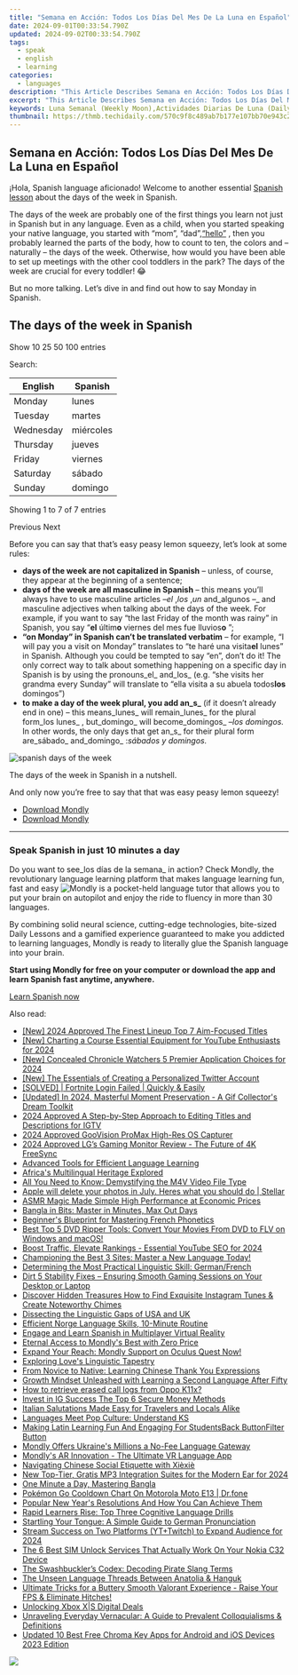 ```yaml
---
title: "Semana en Acción: Todos Los Días Del Mes De La Luna en Español"
date: 2024-09-01T00:33:54.790Z
updated: 2024-09-02T00:33:54.790Z
tags:
  - speak
  - english
  - learning
categories:
  - languages
description: "This Article Describes Semana en Acción: Todos Los Días Del Mes De La Luna en Español"
excerpt: "This Article Describes Semana en Acción: Todos Los Días Del Mes De La Luna en Español"
keywords: Luna Semanal (Weekly Moon),Actividades Diarias De Luna (Daily Activities of the Moon),Luz Lunar en Español (Moonlight in Spanish),Cultura Lunar Semanal (Weekly Lunar Culture),Eventos Lunares en Español (Lunar Events in Spanish),Actividades Mensuales De Luna (Moonly Monthly Activities),Lunario Semanal en Español (Weekly Lunar Calendar in Spanish)
thumbnail: https://thmb.techidaily.com/570c9f8c489ab7b177e107bb70e943c2e83376fe2ec5c74db5d76221f33fc6de.jpg
---
```


## Semana en Acción: Todos Los Días Del Mes De La Luna en Español

 ¡Hola, Spanish language aficionado! Welcome to another essential [Spanish lesson](https://shop.mondly.com/affiliate.php?ACCOUNT=ATISTUDI&AFFILIATE=108875&PATH=https://www.mondly.com?AFFILIATE=108875) about the days of the week in Spanish.

 The days of the week are probably one of the first things you learn not just in Spanish but in any language. Even as a child, when you started speaking your native language, you started with “mom”, “dad”,[“hello”](https://shop.mondly.com/affiliate.php?ACCOUNT=ATISTUDI&AFFILIATE=108875&PATH=https://www.mondly.com?AFFILIATE=108875) , then you probably learned the parts of the body, how to count to ten, the colors and – naturally – the days of the week. Otherwise, how would you have been able to set up meetings with the other cool toddlers in the park? The days of the week are crucial for every toddler! 😂

 But no more talking. Let’s dive in and find out how to say Monday in Spanish.

## The days of the week in Spanish

 Show 10 25 50 100  entries

 Search:

| English   | Spanish   |
| --------- | --------- |
| Monday    | lunes     |
| Tuesday   | martes    |
| Wednesday | miércoles |
| Thursday  | jueves    |
| Friday    | viernes   |
| Saturday  | sábado    |
| Sunday    | domingo   |

 Showing 1 to 7 of 7 entries

 Previous  Next

 Before you can say that that’s easy peasy lemon squeezy, let’s look at some rules:

* **days of the week are not capitalized in Spanish** – unless, of course, they appear at the beginning of a sentence;
* **days of the week are all masculine in Spanish** – this means you’ll always have to use masculine articles –_el_ ,_los_ ,_un_ and_algunos –_ and masculine adjectives when talking about the days of the week. For example, if you want to say “the last Friday of the month was rainy” in Spanish, you say “**el** últim**o** viernes del mes fue lluvios**o** ”;
* **“on Monday” in Spanish can’t be translated verbatim** – for example, “I will pay you a visit on Monday” translates to “te haré una visita**el** lunes” in Spanish. Although you could be tempted to say “en”, don’t do it! The only correct way to talk about something happening on a specific day in Spanish is by using the pronouns_el_ and_los_ (e.g. “she visits her grandma every Sunday” will translate to “ella visita a su abuela todos**los** domingos”)
* **to make a day of the week plural, you add an_s_**  (if it doesn’t already end in one) – this means_lunes_ will remain_lunes_ for the plural form_los lunes_ , but_domingo_ will become_domingos_ –_los domingos._ In other words, the only days that get an_s_ for their plural form are_sábado_ and_domingo_ :_sábados y domingos._

![spanish days of the week](https://edge.mondly.com/blog/wp-content/uploads/2019/09/spanish-days-of-the-week.png "Monday To Domingo - Learn The Days Of The Week In Spanish 2")

 The days of the week in Spanish in a nutshell.

And only now you’re free to say that that was easy peasy lemon squeezy!

* [Download Mondly](https://www.facebook.com/sharer/sharer.php?u=https%3A%2F%2Fwww.mondly.com%2Fblog%2Fmonday-to-domingo-learn-the-days-of-the-week-in-spanish%2F&t=Monday+to+Domingo+%E2%80%93+Learn+the+Days+of+the+Week+in+Spanish "Share on Facebook")
* [Download Mondly](https://shop.mondly.com/affiliate.php?ACCOUNT=ATISTUDI&AFFILIATE=108875&PATH=https://www.mondly.com?AFFILIATE=108875)

---

### Speak Spanish in just 10 minutes a day

 Do you want to see_los días de la semana_ in action? Check Mondly, the revolutionary language learning platform that makes language learning fun, fast and easy ![Mondly](https://en.wikipedia.org/wiki/Mondly) is a pocket-held language tutor that allows you to put your brain on autopilot and enjoy the ride to fluency in more than 30 languages.

 By combining solid neural science, cutting-edge technologies, bite-sized Daily Lessons and a gamified experience guaranteed to make you addicted to learning languages, Mondly is ready to literally glue the Spanish language into your brain.

 **Start using Mondly for free on your computer or download the app and learn Spanish fast anytime, anywhere.**

[Learn Spanish now](https://adjt.mondly.com/5ixfg4k?campaign=blog-post-id-3378&fallback=https%3A%2F%2Fapp.mondly.com%3Futm%5Fmedium%3Dblog%5Fblog-post-id-3378%26utm%5Fsource%3Dblog-post-id-3378&redirect%5Fmacos=https%3A%2F%2Fapp.mondly.com%3Futm%5Fmedium%3Dblog%5Fblog-post-id-3378%26utm%5Fsource%3Dblog-post-id-3378&redirect%5Fandroid=https%3A%2F%2Fplay.google.com%2Fstore%2Fapps%2Fdetails%3Fid%3Dcom.atistudios.mondly.languages%3Futm%5Fmedium%3Dblog%5Fblog-post-id-3378%26utm%5Fsource%3Dblog-post-id-3378&redirect%5Fios=https%3A%2F%2Fapps.apple.com%2Fapp%2Fapple-store%2Fid987873536%3Fpt%3D78954800%26ct%3Dblog-post-id-3378%26mt%3D8 "Learn Spanish now")

<ins class="adsbygoogle"
     style="display:block"
     data-ad-format="autorelaxed"
     data-ad-client="ca-pub-7571918770474297"
     data-ad-slot="1223367746"></ins>



<ins class="adsbygoogle"
     style="display:block"
     data-ad-client="ca-pub-7571918770474297"
     data-ad-slot="8358498916"
     data-ad-format="auto"
     data-full-width-responsive="true"></ins>

<span class="atpl-alsoreadstyle">Also read:</span>
<div><ul>
<li><a href="https://desktop-recording.techidaily.com/new-2024-approved-the-finest-lineup-top-7-aim-focused-titles/"><u>[New] 2024 Approved  The Finest Lineup  Top 7 Aim-Focused Titles</u></a></li>
<li><a href="https://facebook-video-footage.techidaily.com/new-charting-a-course-essential-equipment-for-youtube-enthusiasts-for-2024/"><u>[New] Charting a Course  Essential Equipment for YouTube Enthusiasts for 2024</u></a></li>
<li><a href="https://instagram-videos.techidaily.com/new-concealed-chronicle-watchers-5-premier-application-choices-for-2024/"><u>[New] Concealed Chronicle Watchers  5 Premier Application Choices for 2024</u></a></li>
<li><a href="https://twitter-videos.techidaily.com/new-the-essentials-of-creating-a-personalized-twitter-account/"><u>[New] The Essentials of Creating a Personalized Twitter Account</u></a></li>
<li><a href="https://win-answers.techidaily.com/1723005077392-solved-fortnite-login-failed-quickly-and-easily/"><u>[SOLVED] | Fortnite Login Failed | Quickly & Easily</u></a></li>
<li><a href="https://twitter-videos.techidaily.com/updated-in-2024-masterful-moment-preservation-a-gif-collectors-dream-toolkit/"><u>[Updated] In 2024, Masterful Moment Preservation - A Gif Collector's Dream Toolkit</u></a></li>
<li><a href="https://instagram-video-recordings.techidaily.com/2024-approved-a-step-by-step-approach-to-editing-titles-and-descriptions-for-igtv/"><u>2024 Approved  A Step-by-Step Approach to Editing Titles and Descriptions for IGTV</u></a></li>
<li><a href="https://video-screen-grab.techidaily.com/2024-approved-goovision-promax-high-res-os-capturer/"><u>2024 Approved  GooVision ProMax  High-Res OS Capturer</u></a></li>
<li><a href="https://extra-skills.techidaily.com/2024-approved-lgs-gaming-monitor-review-the-future-of-4k-freesync/"><u>2024 Approved  LG’s Gaming Monitor Review - The Future of 4K FreeSync</u></a></li>
<li><a href="https://mondly-stories.techidaily.com/advanced-tools-for-efficient-language-learning/"><u>Advanced Tools for Efficient Language Learning</u></a></li>
<li><a href="https://mondly-stories.techidaily.com/africas-multilingual-heritage-explored/"><u>Africa's Multilingual Heritage Explored</u></a></li>
<li><a href="https://blog-min.techidaily.com/all-you-need-to-know-demystifying-the-m4v-video-file-type/"><u>All You Need to Know: Demystifying the M4V Video File Type</u></a></li>
<li><a href="https://phone-solutions.techidaily.com/apple-will-delete-your-photos-in-july-heres-what-you-should-do-stellar-by-stellar-data-recovery-ios-iphone-data-recovery/"><u>Apple will delete your photos in July. Heres what you should do | Stellar</u></a></li>
<li><a href="https://extra-information.techidaily.com/asmr-magic-made-simple-high-performance-at-economic-prices/"><u>ASMR Magic Made Simple  High Performance at Economic Prices</u></a></li>
<li><a href="https://mondly-stories.techidaily.com/bangla-in-bits-master-in-minutes-max-out-days/"><u>Bangla in Bits: Master in Minutes, Max Out Days</u></a></li>
<li><a href="https://mondly-stories.techidaily.com/beginners-blueprint-for-mastering-french-phonetics/"><u>Beginner's Blueprint for Mastering French Phonetics</u></a></li>
<li><a href="https://media-tips.techidaily.com/1723620223417-best-top-5-dvd-ripper-tools-convert-your-movies-from-dvd-to-flv-on-windows-and-macos/"><u>Best Top 5 DVD Ripper Tools: Convert Your Movies From DVD to FLV on Windows and macOS!</u></a></li>
<li><a href="https://youtube-videos.techidaily.com/boost-traffic-elevate-rankings-essential-youtube-seo-for-2024/"><u>Boost Traffic, Elevate Rankings - Essential YouTube SEO for 2024</u></a></li>
<li><a href="https://mondly-stories.techidaily.com/1719575207853-championing-the-best-3-sites-master-a-new-language-today/"><u>Championing the Best 3 Sites: Master a New Language Today!</u></a></li>
<li><a href="https://mondly-stories.techidaily.com/determining-the-most-practical-linguistic-skill-germanfrench/"><u>Determining the Most Practical Linguistic Skill: German/French</u></a></li>
<li><a href="https://win-blog.techidaily.com/dirt-5-stability-fixes-ensuring-smooth-gaming-sessions-on-your-desktop-or-laptop/"><u>Dirt 5 Stability Fixes – Ensuring Smooth Gaming Sessions on Your Desktop or Laptop</u></a></li>
<li><a href="https://extra-hints.techidaily.com/discover-hidden-treasures-how-to-find-exquisite-instagram-tunes-and-create-noteworthy-chimes/"><u>Discover Hidden Treasures  How to Find Exquisite Instagram Tunes & Create Noteworthy Chimes</u></a></li>
<li><a href="https://mondly-stories.techidaily.com/dissecting-the-linguistic-gaps-of-usa-and-uk/"><u>Dissecting the Linguistic Gaps of USA and UK</u></a></li>
<li><a href="https://mondly-stories.techidaily.com/1719578733187-efficient-norge-language-skills-10-minute-routine/"><u>Efficient Norge Language Skills, 10-Minute Routine</u></a></li>
<li><a href="https://mondly-stories.techidaily.com/engage-and-learn-spanish-in-multiplayer-virtual-reality/"><u>Engage and Learn Spanish in Multiplayer Virtual Reality</u></a></li>
<li><a href="https://mondly-stories.techidaily.com/1719578465650-eternal-access-to-mondlys-best-with-zero-price/"><u>Eternal Access to Mondly's Best with Zero Price</u></a></li>
<li><a href="https://mondly-stories.techidaily.com/1719576799927-expand-your-reach-mondly-support-on-oculus-quest-now/"><u>Expand Your Reach: Mondly Support on Oculus Quest Now!</u></a></li>
<li><a href="https://mondly-stories.techidaily.com/exploring-loves-linguistic-tapestry/"><u>Exploring Love's Linguistic Tapestry</u></a></li>
<li><a href="https://mondly-stories.techidaily.com/from-novice-to-native-learning-chinese-thank-you-expressions/"><u>From Novice to Native: Learning Chinese Thank You Expressions</u></a></li>
<li><a href="https://mondly-stories.techidaily.com/growth-mindset-unleashed-with-learning-a-second-language-after-fifty/"><u>Growth Mindset Unleashed with Learning a Second Language After Fifty</u></a></li>
<li><a href="https://blog-min.techidaily.com/how-to-retrieve-erased-call-logs-from-oppo-k11x-by-fonelab-android-recover-call-logs/"><u>How to retrieve erased call logs from Oppo K11x?</u></a></li>
<li><a href="https://instagram-video-recordings.techidaily.com/invest-in-ig-success-the-top-6-secure-money-methods/"><u>Invest in IG Success  The Top 6 Secure Money Methods</u></a></li>
<li><a href="https://mondly-stories.techidaily.com/italian-salutations-made-easy-for-travelers-and-locals-alike/"><u>Italian Salutations Made Easy for Travelers and Locals Alike</u></a></li>
<li><a href="https://mondly-stories.techidaily.com/languages-meet-pop-culture-understand-ks/"><u>Languages Meet Pop Culture: Understand KS</u></a></li>
<li><a href="https://mondly-stories.techidaily.com/making-latin-learning-fun-and-engaging-for-studentsback-buttonfilter-button/"><u>Making Latin Learning Fun And Engaging For StudentsBack ButtonFilter Button</u></a></li>
<li><a href="https://mondly-stories.techidaily.com/mondly-offers-ukraines-millions-a-no-fee-language-gateway/"><u>Mondly Offers Ukraine's Millions a No-Fee Language Gateway</u></a></li>
<li><a href="https://mondly-stories.techidaily.com/mondlys-ar-innovation-the-ultimate-vr-language-app/"><u>Mondly's AR Innovation - The Ultimate VR Language App</u></a></li>
<li><a href="https://mondly-stories.techidaily.com/navigating-chinese-social-etiquette-with-xiexie/"><u>Navigating Chinese Social Etiquette with Xièxiè</u></a></li>
<li><a href="https://audio-shaping.techidaily.com/new-top-tier-gratis-mp3-integration-suites-for-the-modern-ear-for-2024/"><u>New Top-Tier, Gratis MP3 Integration Suites for the Modern Ear for 2024</u></a></li>
<li><a href="https://mondly-stories.techidaily.com/one-minute-a-day-mastering-bangla/"><u>One Minute a Day, Mastering Bangla</u></a></li>
<li><a href="https://android-pokemon-go.techidaily.com/pokemon-go-cooldown-chart-on-motorola-moto-e13-drfone-by-drfone-virtual-android/"><u>Pokémon Go Cooldown Chart On Motorola Moto E13 | Dr.fone</u></a></li>
<li><a href="https://mondly-stories.techidaily.com/1719580594459-popular-new-years-resolutions-and-how-you-can-achieve-them/"><u>Popular New Year's Resolutions And How You Can Achieve Them</u></a></li>
<li><a href="https://mondly-stories.techidaily.com/rapid-learners-rise-top-three-cognitive-language-drills/"><u>Rapid Learners Rise: Top Three Cognitive Language Drills</u></a></li>
<li><a href="https://mondly-stories.techidaily.com/startling-your-tongue-a-simple-guide-to-german-pronunciation/"><u>Startling Your Tongue: A Simple Guide to German Pronunciation</u></a></li>
<li><a href="https://facebook-video-share.techidaily.com/stream-success-on-two-platforms-ytplustwitch-to-expand-audience-for-2024/"><u>Stream Success on Two Platforms (YT+Twitch) to Expand Audience for 2024</u></a></li>
<li><a href="https://sim-unlock.techidaily.com/the-6-best-sim-unlock-services-that-actually-work-on-your-nokia-c32-device-by-drfone-android/"><u>The 6 Best SIM Unlock Services That Actually Work On Your Nokia C32 Device</u></a></li>
<li><a href="https://mondly-stories.techidaily.com/the-swashbucklers-codex-decoding-pirate-slang-terms/"><u>The Swashbuckler’s Codex: Decoding Pirate Slang Terms</u></a></li>
<li><a href="https://mondly-stories.techidaily.com/the-unseen-language-threads-between-anatolia-and-hanguk/"><u>The Unseen Language Threads Between Anatolia & Hanguk</u></a></li>
<li><a href="https://win-solutions.techidaily.com/ultimate-tricks-for-a-buttery-smooth-valorant-experience-raise-your-fps-and-eliminate-hitches/"><u>Ultimate Tricks for a Buttery Smooth Valorant Experience - Raise Your FPS & Eliminate Hitches!</u></a></li>
<li><a href="https://games-able.techidaily.com/unlocking-xbox-xs-digital-deals/"><u>Unlocking Xbox X|S Digital Deals</u></a></li>
<li><a href="https://mondly-stories.techidaily.com/unraveling-everyday-vernacular-a-guide-to-prevalent-colloquialisms-and-definitions/"><u>Unraveling Everyday Vernacular: A Guide to Prevalent Colloquialisms & Definitions</u></a></li>
<li><a href="https://smart-video-creator.techidaily.com/updated-10-best-free-chroma-key-apps-for-android-and-ios-devices-2023-edition/"><u>Updated 10 Best Free Chroma Key Apps for Android and iOS Devices 2023 Edition</u></a></li>
</ul></div>

<!-- affiliate ads begin -->
<a href="https://store.iobit.com/order/checkout.php?PRODS=1468905&QTY=1&AFFILIATE=108875&CART=1"><img src="https://secure.avangate.com/images/merchant/184260348236f9554fe9375772ff966e/ascscan_728x90.png" border="0"></a>
<!-- affiliate ads end -->
